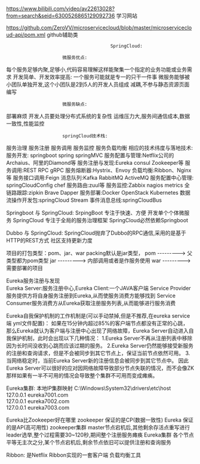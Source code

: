 https://www.bilibili.com/video/av22613028?from=search&seid=6300526865129092736  学习网站
 
https://github.com/ZeroVV/microservicecloud/blob/master/microservicecloud-api/pom.xml  github辅助类

                                           SpringCloud:

                         微服务优点:
每个服务足够内聚,足够小,代码容易理解这样能聚集一个指定的业务功能或业务需求
开发简单、开发效率提高: 一个服务可能就是专一的只干一件事
微服务能够被小团队单独开发,这个小团队是2到5人的开发人员组成
减耦,不参与静态资源页面编写

                         微服务缺点:
部署麻烦
开发人员要处理分布式系统的复杂性
运维压力大,服务间通信成本,数据一致性,性能监控


                         springCloud技术栈:

服务治理   服务注册  服务调用  服务监控  服务负载均衡
相应的技术纬度与落地技术:
服务开发: springboot  spring  springMVC
服务配置与管理:Netflix公司的Archaius、阿里的Diamond等
服务注册与发现:Eureka  consul  Zookeeper等
服务调用:REST RPC gRPC
服务熔断器:Hystrix、Envoy
负载均衡:Ribbon、Nginx等
服务接口调用:Feign
消息队列:Kafka  RabbitMQ  ActiveMQ
服务配置中心管理: springCloudConfig  chef
服务路由:zuul等
服务监控:Zabbix  nagios metrics
全链路跟踪:zipkin Brave Dapper
服务部署:Docker  OpenStack  Kubernetes
数据流操作开发包:springCloud Stream
事件消息总线:springCloudBus

Springboot 与 SpringCloud:
SrpingBoot   专注于快速、方便 开发单个个体微服务
SpringCloud  专注于全局的服务治理框架
SpringCloud必然依赖Springboot 

Dubbo 与 SpringCloud:
SpringCloud抛弃了Dubbo的RPC通信,采用的是基于HTTP的REST方式
社区支持更新力度

项目的打包类型：pom、jar、war
packing默认是jar类型，
<packaging>pom</packaging>      --------->   父类型都为pom类型
<packaging>jar</packaging>      --------->   内部调用或者是作服务使用
<packaging>war</packaging>      --------->   需要部署的项目

Eureka服务注册与发现  
    Eureka Server:服务注册中心,Eureka Client:一个JAVA客户端
    Service Provider服务提供方将自身服务注册到Eureka,从而使服务消费方能够找到
    Service Consumer服务消费方从Eureka获取注册服务列表,从而能够进行服务消费
    
Eureka自我保护机制的工作机制是(可以手动禁掉,但是不推荐,在eureka service端 yml文件配置)：
    如果在15分钟内超过85%的客户端节点都没有正常的心跳，
    那么Eureka就认为客户端与注册中心出现了网络故障，Eureka Server自动进入自我保护机制，此时会出现以下几种情况：
    1.Eureka Server不再从注册列表中移除因为长时间没收到心跳而应该过期的服务。
    2.Eureka Server仍然能够接受新服务的注册和查询请求，但是不会被同步到其它节点上，保证当前节点依然可用。
    3.当网络稳定时，当前Eureka Server新的注册信息会被同步到其它节点中。
    因此Eureka Server可以很好的应对因网络故障导致部分节点失联的情况，而不会像ZK那样如果有一半不可用的情况会导致整个集群不可用而变成瘫痪。
    
Eureka集群:
 本地IP集群映射    C:\Windows\System32\drivers\etc\host    
                              127.0.0.1 eureka7001.com  
                              127.0.0.1 eureka7002.com    
                              127.0.0.1 eureka7003.com
           
Eureka比Zookeeper好在哪里
zookeeper 保证的是CP(数据一致性)       Eureka  保证的是AP(高可用性)
zookeeper集群 master节点宕机后,其他剩余存活点重写进行leader选举,整个过程需要30~120秒,期间整个注册服务瘫痪
Eureka集群  各个节点平等无主次之分,某个节点宕机后,剩余节点依旧可以提供注册和查询服务
  
Ribbon:
       是Netflix Ribbon实现的一套客户端  负载均衡工具
          